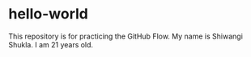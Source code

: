 # hello-world
This repository is for practicing the GitHub Flow.
My name is Shiwangi Shukla.
I am 21 years old.

